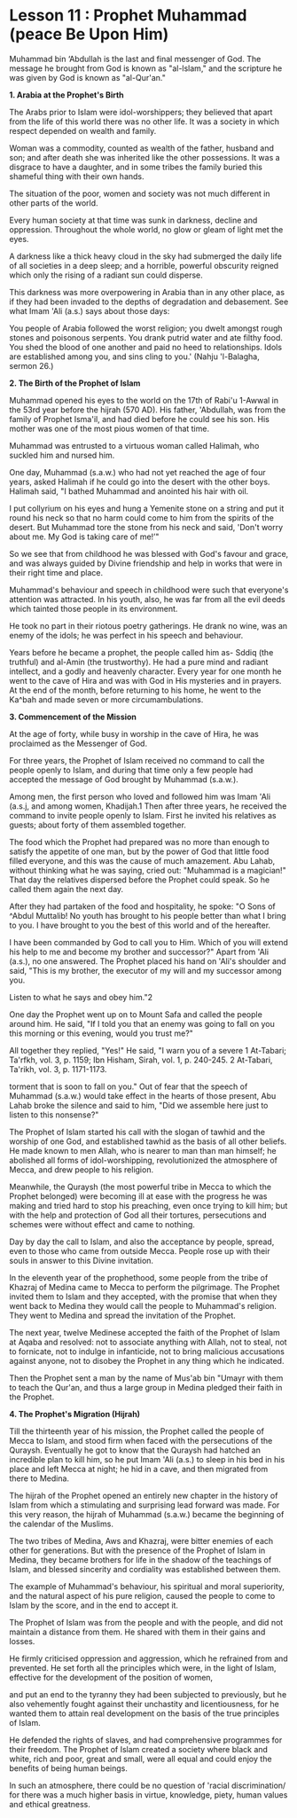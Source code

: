 Lesson 11 : Prophet Muhammad (peace Be Upon Him)
================================================

Muhammad bin ‘Abdullah is the last and final messenger of God. The
message he brought from God is known as "al-lslam," and the scripture he
was given by God is known as "al-Qur'an."

**1. Arabia at the Prophet's Birth**

The Arabs prior to Islam were idol-worshippers; they believed that
apart from the life of this world there was no other life. It was a
society in which respect depended on wealth and family.

Woman was a commodity, counted as wealth of the father, husband and
son; and after death she was inherited like the other possessions. It
was a disgrace to have a daughter, and in some tribes the family buried
this shameful thing with their own hands.

The situation of the poor, women and society was not much different in
other parts of the world.

Every human society at that time was sunk in darkness, decline and
oppression. Throughout the whole world, no glow or gleam of light met
the eyes.

A darkness like a thick heavy cloud in the sky had submerged the daily
life of all societies in a deep sleep; and a horrible, powerful
obscurity reigned which only the rising of a radiant sun could
disperse.

This darkness was more overpowering in Arabia than in any other place,
as if they had been invaded to the depths of degradation and debasement.
See what Imam 'Ali (a.s.) says about those days:

You people of Arabia followed the worst religion; you dwelt amongst
rough stones and poisonous serpents. You drank putrid water and ate
filthy food. You shed the blood of one another and paid no heed to
relationships. Idols are established among you, and sins cling to you.'
(Nahju 'l-Balagha, sermon 26.)

**2. The Birth of the Prophet of Islam**

Muhammad opened his eyes to the world on the 17th of Rabi'u 1-Awwal in
the 53rd year before the hijrah (570 AD). His father, 'Abdullah, was
from the family of Prophet Isma'il, and had died before he could see his
son. His mother was one of the most pious women of that time.

Muhammad was entrusted to a virtuous woman called Halimah, who suckled
him and nursed him.

One day, Muhammad (s.a.w.) who had not yet reached the age of four
years, asked Halimah if he could go into the desert with the other boys.
Halimah said, "I bathed Muhammad and anointed his hair with oil.

I put collyrium on his eyes and hung a Yemenite stone on a string and
put it round his neck so that no harm could come to him from the spirits
of the desert. But Muhammad tore the stone from his neck and said,
'Don't worry about me. My God is taking care of me!’"

So we see that from childhood he was blessed with God's favour and
grace, and was always guided by Divine friendship and help in works that
were in their right time and place.

Muhammad's behaviour and speech in childhood were such that everyone's
attention was attracted. In his youth, also, he was far from all the
evil deeds which tainted those people in its environment.

He took no part in their riotous poetry gatherings. He drank no wine,
was an enemy of the idols; he was perfect in his speech and behaviour.

Years before he became a prophet, the people called him as- Sddiq (the
truthful) and al-Amin (the trustworthy). He had a pure mind and radiant
intellect, and a godly and heavenly character. Every year for one month
he went to the cave of Hira and was with God in His mysteries and in
prayers. At the end of the month, before returning to his home, he went
to the Ka^bah and made seven or more circumambulations.

**3. Commencement of the Mission**

At the age of forty, while busy in worship in the cave of Hira, he was
proclaimed as the Messenger of God.

For three years, the Prophet of Islam received no command to call the
people openly to Islam, and during that time only a few people had
accepted the message of God brought by Muhammad (s.a.w.).

Among men, the first person who loved and followed him was Imam 'Ali
(a.s.j, and among women, Khadijah.1 Then after three years, he received
the command to invite people openly to Islam. First he invited his
relatives as guests; about forty of them assembled together.

The food which the Prophet had prepared was no more than enough to
satisfy the appetite of one man, but by the power of God that little
food filled everyone, and this was the cause of much amazement. Abu
Lahab, without thinking what he was saying, cried out: "Muhammad is a
magician!" That day the relatives dispersed before the Prophet could
speak. So he called them again the next day.

After they had partaken of the food and hospitality, he spoke: "O Sons
of ^Abdul Muttalib! No youth has brought to his people better than what
I bring to you. I have brought to you the best of this world and of the
hereafter.

I have been commanded by God to call you to Him. Which of you will
extend his help to me and become my brother and successor?" Apart from
'Ali (a.s.), no one answered. The Prophet placed his hand on 'Ali's
shoulder and said, "This is my brother, the executor of my will and my
successor among you.

Listen to what he says and obey him."2

One day the Prophet went up on to Mount Safa and called the people
around him. He said, "If I told you that an enemy was going to fall on
you this morning or this evening, would you trust me?"

All together they replied, "Yes!" He said, "I warn you of a severe 1
At-Tabari; Ta'rfkh, vol. 3, p. 1159; Ibn Hisham, Sirah, vol. 1, p.
240-245. 2 At-Tabari, Ta'rikh, vol. 3, p. 1171-1173.

torment that is soon to fall on you." Out of fear that the speech of
Muhammad (s.a.w.) would take effect in the hearts of those present, Abu
Lahab broke the silence and said to him, "Did we assemble here just to
listen to this nonsense?"

The Prophet of Islam started his call with the slogan of tawhid and the
worship of one God, and established tawhid as the basis of all other
beliefs. He made known to men Allah, who is nearer to man than man
himself; he abolished all forms of idol-worshipping, revolutionized the
atmosphere of Mecca, and drew people to his religion.

Meanwhile, the Quraysh (the most powerful tribe in Mecca to which the
Prophet belonged) were becoming ill at ease with the progress he was
making and tried hard to stop his preaching, even once trying to kill
him; but with the help and protection of God all their tortures,
persecutions and schemes were without effect and came to nothing.

Day by day the call to Islam, and also the acceptance by people,
spread, even to those who came from outside Mecca. People rose up with
their souls in answer to this Divine invitation.

In the eleventh year of the prophethood, some people from the tribe of
Khazraj of Medina came to Mecca to perform the pilgrimage. The Prophet
invited them to Islam and they accepted, with the promise that when they
went back to Medina they would call the people to Muhammad's religion.
They went to Medina and spread the invitation of the Prophet.

The next year, twelve Medinese accepted the faith of the Prophet of
Islam at Aqaba and resolved: not to associate anything with Allah, not
to steal, not to fornicate, not to indulge in infanticide, not to bring
malicious accusations against anyone, not to disobey the Prophet in any
thing which he indicated.

Then the Prophet sent a man by the name of Mus'ab bin "Umayr with them
to teach the Qur'an, and thus a large group in Medina pledged their
faith in the Prophet.

**4. The Prophet's Migration (Hijrah)**

Till the thirteenth year of his mission, the Prophet called the people
of Mecca to Islam, and stood firm when faced with the persecutions of
the Quraysh. Eventually he got to know that the Quraysh had hatched an
incredible plan to kill him, so he put Imam 'Ali (a.s.) to sleep in his
bed in his place and left Mecca at night; he hid in a cave, and then
migrated from there to Medina.

The hijrah of the Prophet opened an entirely new chapter in the history
of Islam from which a stimulating and surprising lead forward was made.
For this very reason, the hijrah of Muhammad (s.a.w.) became the
beginning of the calendar of the Muslims.

The two tribes of Medina, Aws and Khazraj, were bitter enemies of each
other for generations. But with the presence of the Prophet of Islam in
Medina, they became brothers for life in the shadow of the teachings of
Islam, and blessed sincerity and cordiality was established between
them.

The example of Muhammad's behaviour, his spiritual and moral
superiority, and the natural aspect of his pure religion, caused the
people to come to Islam by the score, and in the end to accept it.

The Prophet of Islam was from the people and with the people, and did
not maintain a distance from them. He shared with them in their gains
and losses.

He firmly criticised oppression and aggression, which he refrained from
and prevented. He set forth all the principles which were, in the light
of Islam, effective for the development of the position of women,

and put an end to the tyranny they had been subjected to previously,
but he also vehemently fought against their unchastity and
licentiousness, for he wanted them to attain real development on the
basis of the true principles of Islam.

He defended the rights of slaves, and had comprehensive programmes for
their freedom. The Prophet of Islam created a society where black and
white, rich and poor, great and small, were all equal and could enjoy
the benefits of being human beings.

In such an atmosphere, there could be no question of 'racial
discrimination/ for there was a much higher basis in virtue, knowledge,
piety, human values and ethical greatness.


